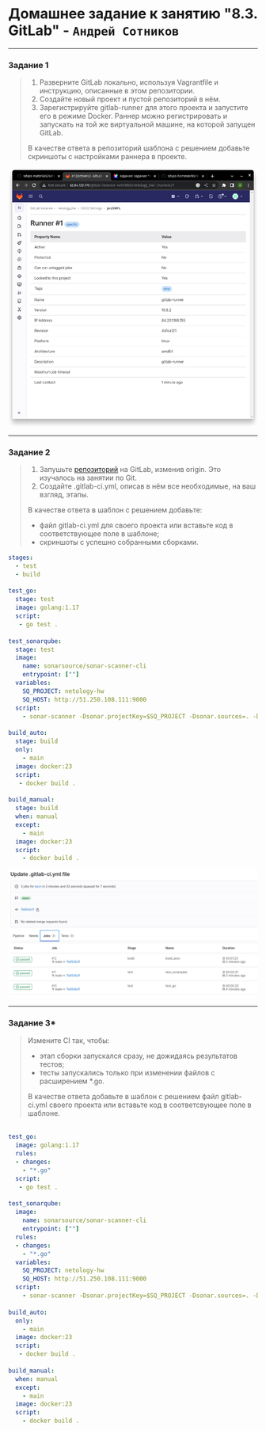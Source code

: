 # Домашнее задание к занятию "8.3. GitLab" - `Андрей Сотников`

---

### Задание 1

> 1. Разверните GitLab локально, используя Vagrantfile и инструкцию, описанные в этом репозитории.
> 2. Создайте новый проект и пустой репозиторий в нём.
> 3. Зарегистрируйте gitlab-runner для этого проекта и запустите его в режиме Docker. Раннер можно регистрировать и запускать на той же виртуальной машине, на которой запущен GitLab.  
>
> В качестве ответа в репозиторий шаблона с решением добавьте скриншоты с настройками раннера в проекте.  

![Screenshot](img/runner_settings.png)

---

### Задание 2

> 1. Запушьте [репозиторий](https://github.com/netology-code/sdvps-materials/tree/main/gitlab) на GitLab, изменив origin. Это изучалось на занятии по Git.
> 2. Создайте .gitlab-ci.yml, описав в нём все необходимые, на ваш взгляд, этапы.
>
> В качестве ответа в шаблон с решением добавьте:
>
> * файл gitlab-ci.yml для своего проекта или вставьте код в соответствующее поле в шаблоне;
> * скриншоты с успешно собранными сборками.

``` yaml
stages:
  - test
  - build

test_go:
  stage: test
  image: golang:1.17
  script:
   - go test .

test_sonarqube:
  stage: test
  image:
    name: sonarsource/sonar-scanner-cli
    entrypoint: [""]
  variables:
    SQ_PROJECT: netology-hw
    SQ_HOST: http://51.250.108.111:9000
  script:
    - sonar-scanner -Dsonar.projectKey=$SQ_PROJECT -Dsonar.sources=. -Dsonar.host.url=$SQ_HOST -Dsonar.login=$SQ_TOKEN

build_auto:
  stage: build
  only:
    - main
  image: docker:23
  script:
   - docker build .

build_manual:
  stage: build
  when: manual
  except:
    - main
  image: docker:23
  script:
    - docker build .
```

![JobsPassed](img/pipeline.png)

---

### Задание 3*

> Измените CI так, чтобы:
>
> * этап сборки запускался сразу, не дожидаясь результатов тестов;
> * тесты запускались только при изменении файлов с расширением *.go.
>
> В качестве ответа добавьте в шаблон с решением файл gitlab-ci.yml своего проекта или вставьте код в соответсвующее поле в шаблоне.

``` yaml

test_go:
  image: golang:1.17
  rules:
  - changes:
    - "*.go"
  script:
   - go test .

test_sonarqube:
  image:
    name: sonarsource/sonar-scanner-cli
    entrypoint: [""]
  rules:
  - changes:
    - "*.go"
  variables:
    SQ_PROJECT: netology-hw
    SQ_HOST: http://51.250.108.111:9000
  script:
    - sonar-scanner -Dsonar.projectKey=$SQ_PROJECT -Dsonar.sources=. -Dsonar.host.url=$SQ_HOST -Dsonar.login=$SQ_TOKEN

build_auto:
  only:
    - main
  image: docker:23
  script:
   - docker build .

build_manual:
  when: manual
  except:
    - main
  image: docker:23
  script:
    - docker build .

```
